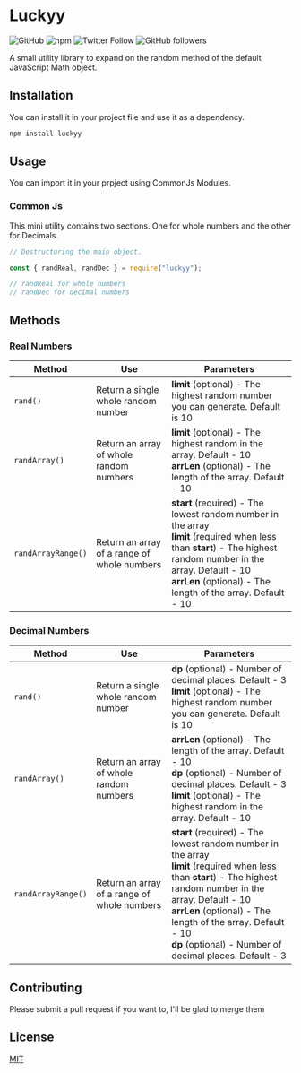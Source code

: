 # Luckyy

![GitHub](https://img.shields.io/github/license/dephraiim/luckyy) ![npm](https://img.shields.io/npm/v/luckyy) ![Twitter Follow](https://img.shields.io/twitter/follow/dephraiim?style=social) ![GitHub followers](https://img.shields.io/github/followers/dephraiim?style=social)

A small utility library to expand on the random method of the default JavaScript Math object.

## Installation

You can install it in your project file and use it as a dependency.

```bash
npm install luckyy
```

## Usage

You can import it in your prpject using CommonJs Modules.

### Common Js

This mini utility contains two sections. One for whole numbers and the other for Decimals.

```js
// Destructuring the main object.

const { randReal, randDec } = require("luckyy");

// randReal for whole numbers
// randDec for decimal numbers
```

## Methods

### Real Numbers

| Method             | Use                                         | Parameters                                                                                                                                                                                                                                |
| ------------------ | ------------------------------------------- | ----------------------------------------------------------------------------------------------------------------------------------------------------------------------------------------------------------------------------------------- |
| `rand()`           | Return a single whole random number         | **limit** (optional) - The highest random number you can generate. Default is 10                                                                                                                                                          |
| `randArray()`      | Return an array of whole random numbers     | **limit** (optional) - The highest random in the array. Default - 10 <br> **arrLen** (optional) - The length of the array. Default - 10                                                                                                   |
| `randArrayRange()` | Return an array of a range of whole numbers | **start** (required) - The lowest random number in the array <br> **limit** (required when less than **start**) - The highest random number in the array. Default - 10 <br> **arrLen** (optional) - The length of the array. Default - 10 |

### Decimal Numbers

| Method             | Use                                         | Parameters                                                                                                                                                                                                                                                                                               |
| ------------------ | ------------------------------------------- | -------------------------------------------------------------------------------------------------------------------------------------------------------------------------------------------------------------------------------------------------------------------------------------------------------- |
| `rand()`           | Return a single whole random number         | **dp** (optional) - Number of decimal places. Default - 3 <br> **limit** (optional) - The highest random number you can generate. Default is 10                                                                                                                                                          |
| `randArray()`      | Return an array of whole random numbers     | **arrLen** (optional) - The length of the array. Default - 10<br> **dp** (optional) - Number of decimal places. Default - 3 <br> **limit** (optional) - The highest random in the array. Default - 10                                                                                                    |
| `randArrayRange()` | Return an array of a range of whole numbers | **start** (required) - The lowest random number in the array <br> **limit** (required when less than **start**) - The highest random number in the array. Default - 10 <br> **arrLen** (optional) - The length of the array. Default - 10 <br> **dp** (optional) - Number of decimal places. Default - 3 |

## Contributing

Please submit a pull request if you want to, I'll be glad to merge them

## License

[MIT](./LICENSE)
